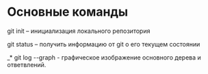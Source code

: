 # Основные команды

git init – инициализация локального репозитория

git status – получить информацию от git о его текущем состоянии

_* git log --graph - графическое изображение основного дерева и ответвлений.